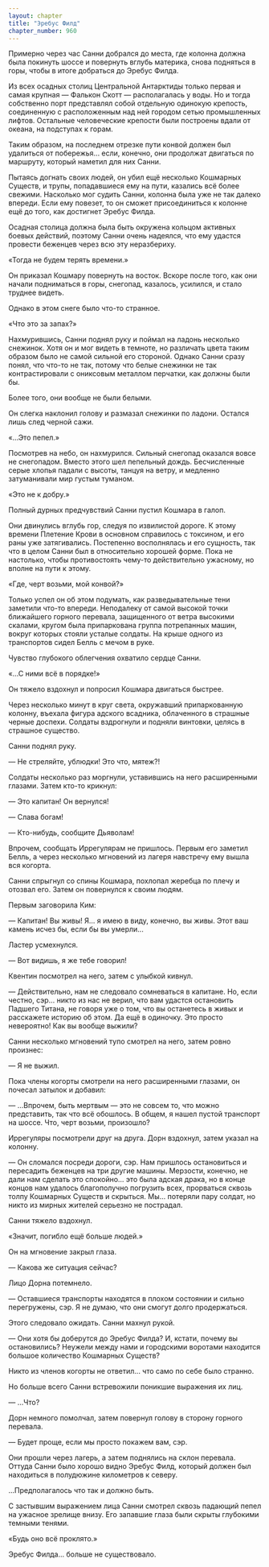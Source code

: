 ```yaml
---
layout: chapter
title: "Эребус Филд"
chapter_number: 960
---
```


Примерно через час Санни добрался до места, где колонна должна была покинуть шоссе и повернуть вглубь материка, снова подняться в горы, чтобы в итоге добраться до Эребус Филда.

Из всех осадных столиц Центральной Антарктиды только первая и самая крупная — Фалькон Скотт — располагалась у воды. Но и тогда собственно порт представлял собой отдельную одинокую крепость, соединенную с расположенным над ней городом сетью промышленных лифтов. Остальные человеческие крепости были построены вдали от океана, на подступах к горам.

Таким образом, на последнем отрезке пути конвой должен был удалиться от побережья... если, конечно, они продолжат двигаться по маршруту, который наметил для них Санни.

Пытаясь догнать своих людей, он убил ещё несколько Кошмарных Существ, и трупы, попадавшиеся ему на пути, казались всё более свежими. Насколько мог судить Санни, колонна была уже не так далеко впереди. Если ему повезет, то он сможет присоединиться к колонне ещё до того, как достигнет Эребус Филда.

Осадная столица должна была быть окружена кольцом активных боевых действий, поэтому Санни очень надеялся, что ему удастся провести беженцев через всю эту неразбериху.

«Тогда не будем терять времени.»

Он приказал Кошмару повернуть на восток. Вскоре после того, как они начали подниматься в горы, снегопад, казалось, усилился, и стало труднее видеть.

Однако в этом снеге было что-то странное.

«Что это за запах?»

Нахмурившись, Санни поднял руку и поймал на ладонь несколько снежинок. Хотя он и мог видеть в темноте, но различать цвета таким образом было не самой сильной его стороной. Однако Санни сразу понял, что что-то не так, потому что белые снежинки не так контрастировали с ониксовым металлом перчатки, как должны были бы.

Более того, они вообще не были белыми.

Он слегка наклонил голову и размазал снежинки по ладони. Остался лишь след черной сажи.

«...Это пепел.»

Посмотрев на небо, он нахмурился. Сильный снегопад оказался вовсе не снегопадом. Вместо этого шел пепельный дождь. Бесчисленные серые хлопья падали с высоты, танцуя на ветру, и медленно затуманивали мир густым туманом.

«Это не к добру.»

Полный дурных предчувствий Санни пустил Кошмара в галоп.

Они двинулись вглубь гор, следуя по извилистой дороге. К этому времени Плетение Крови в основном справилось с токсином, и его раны уже затягивались. Постепенно восполнялась и его сущность, так что в целом Санни был в относительно хорошей форме. Пока не настолько, чтобы противостоять чему-то действительно ужасному, но вполне на пути к этому.

«Где, черт возьми, мой конвой?»

Только успел он об этом подумать, как разведывательные тени заметили что-то впереди. Неподалеку от самой высокой точки ближайшего горного перевала, защищенного от ветра высокими скалами, кругом была припаркована группа потрепанных машин, вокруг которых стояли усталые солдаты. На крыше одного из транспортов сидел Белль с мечом в руке.

Чувство глубокого облегчения охватило сердце Санни.

«...С ними всё в порядке!»

Он тяжело вздохнул и попросил Кошмара двигаться быстрее.

Через несколько минут в круг света, окружавший припаркованную колонну, въехала фигура адского всадника, облаченного в страшные черные доспехи. Солдаты вздрогнули и подняли винтовки, целясь в страшное существо.

Санни поднял руку.

— Не стреляйте, ублюдки! Это что, мятеж?!

Солдаты несколько раз моргнули, уставившись на него расширенными глазами. Затем кто-то крикнул:

— Это капитан! Он вернулся!

— Слава богам!

— Кто-нибудь, сообщите Дьяволам!

Впрочем, сообщать Иррегулярам не пришлось. Первым его заметил Белль, а через несколько мгновений из лагеря навстречу ему вышла вся когорта.

Санни спрыгнул со спины Кошмара, похлопал жеребца по плечу и отозвал его. Затем он повернулся к своим людям.

Первым заговорила Ким:

— Капитан! Вы живы! Я... я имею в виду, конечно, вы живы. Этот ваш камень исчез бы, если бы вы умерли...

Ластер усмехнулся.

— Вот видишь, я же тебе говорил!

Квентин посмотрел на него, затем с улыбкой кивнул.

— Действительно, нам не следовало сомневаться в капитане. Но, если честно, сэр... никто из нас не верил, что вам удастся остановить Падшего Титана, не говоря уже о том, что вы останетесь в живых и расскажете историю об этом. Да ещё в одиночку. Это просто невероятно! Как вы вообще выжили?

Санни несколько мгновений тупо смотрел на него, затем ровно произнес:

— Я не выжил.

Пока члены когорты смотрели на него расширенными глазами, он почесал затылок и добавил:

— ...Впрочем, быть мертвым — это не совсем то, что можно представить, так что всё обошлось. В общем, я нашел пустой транспорт на шоссе. Что, черт возьми, произошло?

Иррегуляры посмотрели друг на друга. Дорн вздохнул, затем указал на колонну.

— Он сломался посреди дороги, сэр. Нам пришлось остановиться и пересадить беженцев на три другие машины. Мерзости, конечно, не дали нам сделать это спокойно... это была адская драка, но в конце концов нам удалось благополучно погрузить всех, прорваться сквозь толпу Кошмарных Существ и скрыться. Мы... потеряли пару солдат, но никто из мирных жителей серьезно не пострадал.

Санни тяжело вздохнул.

«Значит, погибло ещё больше людей.»

Он на мгновение закрыл глаза.

— Какова же ситуация сейчас?

Лицо Дорна потемнело.

— Оставшиеся транспорты находятся в плохом состоянии и сильно перегружены, сэр. Я не думаю, что они смогут долго продержаться.

Этого следовало ожидать. Санни махнул рукой.

— Они хотя бы доберутся до Эребус Филда? И, кстати, почему вы остановились? Неужели между нами и городскими воротами находится большое количество Кошмарных Существ?

Никто из членов когорты не ответил... что само по себе было странно.

Но больше всего Санни встревожили поникшие выражения их лиц.

— ...Что?

Дорн немного помолчал, затем повернул голову в сторону горного перевала.

— Будет проще, если мы просто покажем вам, сэр.

Они прошли через лагерь, а затем поднялись на склон перевала. Оттуда Санни было хорошо видно Эребус Филд, который должен был находиться в полудюжине километров к северу.

...Предполагалось что так и должно быть.

С застывшим выражением лица Санни смотрел сквозь падающий пепел на ужасное зрелище внизу. Его запавшие глаза были скрыты глубокими темными тенями.

«Будь оно всё проклято.»

Эребус Филда... больше не существовало.